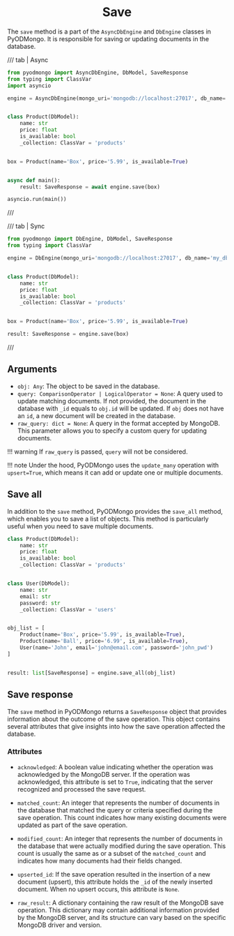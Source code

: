 # <center>Save</center>

The `save` method is a part of the `AsyncDbEngine` and `DbEngine` classes in PyODMongo. It is responsible for saving or updating documents in the database.

/// tab | Async
```python hl_lines="19"
from pyodmongo import AsyncDbEngine, DbModel, SaveResponse
from typing import ClassVar
import asyncio

engine = AsyncDbEngine(mongo_uri='mongodb://localhost:27017', db_name='my_db')


class Product(DbModel):
    name: str
    price: float
    is_available: bool
    _collection: ClassVar = 'products'


box = Product(name='Box', price='5.99', is_available=True)


async def main():
    result: SaveResponse = await engine.save(box)

asyncio.run(main())
```
///

/// tab | Sync
```python hl_lines="16"
from pyodmongo import DbEngine, DbModel, SaveResponse
from typing import ClassVar

engine = DbEngine(mongo_uri='mongodb://localhost:27017', db_name='my_db')


class Product(DbModel):
    name: str
    price: float
    is_available: bool
    _collection: ClassVar = 'products'


box = Product(name='Box', price='5.99', is_available=True)

result: SaveResponse = engine.save(box)
```
///

## Arguments

- `obj: Any`: The object to be saved in the database.
- `query: ComparisonOperator | LogicalOperator = None`: A query used to update matching documents. If not provided, the document in the database with `_id` equals to `obj.id` will be updated. If `obj` does not have an `id`, a new document will be created in the database.
- `raw_query: dict = None`: A query in the format accepted by MongoDB. This parameter allows you to specify a custom query for updating documents.

!!! warning
    If `raw_query` is passed, `query` will not be considered.

!!! note
    Under the hood, PyODMongo uses the `update_many` operation with `upsert=True`, which means it can add or update one or multiple documents.


## Save all

In addition to the `save` method, PyODMongo provides the `save_all` method, which enables you to save a list of objects. This method is particularly useful when you need to save multiple documents.

```python hl_lines="22"
class Product(DbModel):
    name: str
    price: float
    is_available: bool
    _collection: ClassVar = 'products'


class User(DbModel):
    name: str
    email: str
    password: str
    _collection: ClassVar = 'users'


obj_list = [
    Product(name='Box', price='5.99', is_available=True),
    Product(name='Ball', price='6.99', is_available=True),
    User(name='John', email='john@email.com', password='john_pwd')
]


result: list[SaveResponse] = engine.save_all(obj_list)
```

## Save response

The `save` method in PyODMongo returns a `SaveResponse` object that provides information about the outcome of the save operation. This object contains several attributes that give insights into how the save operation affected the database.

### Attributes

- `acknowledged`: A boolean value indicating whether the operation was acknowledged by the MongoDB server. If the operation was acknowledged, this attribute is set to `True`, indicating that the server recognized and processed the save request.

- `matched_count`: An integer that represents the number of documents in the database that matched the query or criteria specified during the save operation. This count indicates how many existing documents were updated as part of the save operation.

- `modified_count`: An integer that represents the number of documents in the database that were actually modified during the save operation. This count is usually the same as or a subset of the `matched_count` and indicates how many documents had their fields changed.

- `upserted_id`: If the save operation resulted in the insertion of a new document (upsert), this attribute holds the `_id` of the newly inserted document. When no upsert occurs, this attribute is `None`.

- `raw_result`: A dictionary containing the raw result of the MongoDB save operation. This dictionary may contain additional information provided by the MongoDB server, and its structure can vary based on the specific MongoDB driver and version.